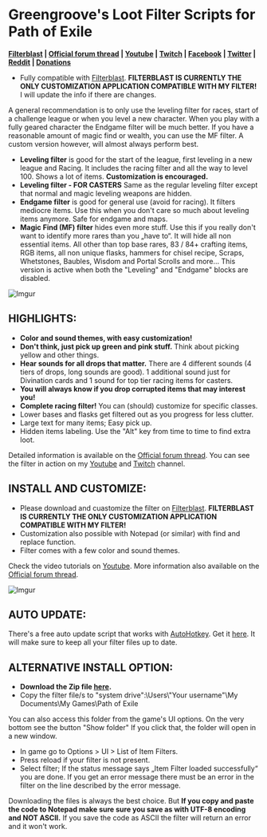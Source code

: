 # Greengroove's Loot Filter Scripts for Path of Exile

**[Filterblast](http://filterblast.oversoul.xyz/Greengroove/)
|
[Official forum thread](https://www.pathofexile.com/forum/view-thread/1566921)
|
[Youtube](https://www.youtube.com/playlist?list=PL1fDj7f088kbwAsejBiawLX_4jNVAvw4x)
|
[Twitch](https://www.twitch.tv/greengroovepoe)
|
[Facebook](https://www.facebook.com/GreengroovePOE/)
|
[Twitter](https://twitter.com/GreengroovePOE)
|
[Reddit](https://www.reddit.com/user/Greengroove/)
|
[Donations](https://www.pathofexile.com/forum/view-thread/1566921/page/1/#p12940460)**

- Fully compatible with [Filterblast](http://filterblast.oversoul.xyz/Greengroove/). **FILTERBLAST IS CURRENTLY THE ONLY CUSTOMIZATION APPLICATION COMPATIBLE WITH MY FILTER!** I will update the info if there are changes. 

A general recommendation is to only use the leveling filter for races, start of a challenge league or when you level a new character. When you play with a fully geared character the Endgame filter will be much better. If you have a reasonable amount of magic find or wealth, you can use the MF filter. A custom version however, will almost always perform best.

- **Leveling filter** is good for the start of the league, first leveling in a new league and Racing. It includes the racing filter and all the way to level 100. Shows a lot of items. **Customization is encouraged.**
- **Leveling filter - FOR CASTERS** Same as the regular leveling filter except that normal and magic leveling weapons are hidden.
- **Endgame filter** is good for general use (avoid for racing). It filters mediocre items. Use this when you don't care so much about leveling items anymore. Safe for endgame and maps.
- **Magic Find (MF) filter** hides even more stuff. Use this if you really don't want to identify more rares than you „have to“. It will hide all non essential items. All other than top base rares, 83 / 84+ crafting items, RGB items, all non unique flasks, hammers for chisel recipe, Scraps, Whetstones, Baubles, Wisdom and Portal Scrolls and more... This version is active when both the "Leveling" and "Endgame" blocks are disabled.

![Imgur](http://i.imgur.com/aU2jxMi.jpg)

## HIGHLIGHTS:

- **Color and sound themes, with easy customization!**
- **Don't think, just pick up green and pink stuff.** Think about picking yellow and other things.
- **Hear sounds for all drops that matter.** There are 4 different sounds (4 tiers of drops, long sounds are good). 1 additional sound just for Divination cards and 1 sound for top tier racing items for casters.
- **You will always know if you drop corrupted items that may interest you!**
- **Complete racing filter!** You can (should) customize for specific classes.
- Lower bases and flasks get filtered out as you progress for less clutter.
- Large text for many items; Easy pick up.
- Hidden items labeling. Use the "Alt" key from time to time to find extra loot.

Detailed information is available on the [Official forum thread](https://www.pathofexile.com/forum/view-thread/1566921). You can see the filter in action on my [Youtube](https://www.youtube.com/c/GreengroovePOE) and [Twitch](https://www.twitch.tv/greengroovepoe) channel.

## INSTALL AND CUSTOMIZE:

- Please download and cuastomize the filter on [Filterblast](http://filterblast.oversoul.xyz/Greengroove/). **FILTERBLAST IS CURRENTLY THE ONLY CUSTOMIZATION APPLICATION COMPATIBLE WITH MY FILTER!**
- Customization also possible with Notepad (or similar) with find and replace function.
- Filter comes with a few color and sound themes.

Check the video tutorials on [Youtube](https://www.youtube.com/playlist?list=PL1fDj7f088kbwAsejBiawLX_4jNVAvw4x). More information also available on the [Official forum thread](https://www.pathofexile.com/forum/view-thread/1566921).

![Imgur](https://i.imgur.com/Wpg3Qet.png)

## AUTO UPDATE:

There's a free auto update script that works with [AutoHotkey](https://autohotkey.com/download/). Get it [here](http://filterblast.oversoul.xyz/auto-updater.html). It will make sure to keep all your filter files up to date.

## ALTERNATIVE INSTALL OPTION:

- **Download the Zip file [here](https://github.com/Greengroove/GG-LootFilter/releases).**
- Copy the filter file/s to "system drive":\Users\\"Your username"\My Documents\My Games\Path of Exile

You can also access this folder from the game's UI options. On the very bottom see the button "Show folder" If you click that, the folder will open in a new window.

- In game go to Options > UI > List of Item Filters.
- Press reload if your filter is not present.
- Select filter; If the status message says „Item Filter loaded successfully“ you are done. If you get an error message there must be an error in the filter on the line described by the error message.

Downloading the files is always the best choice. But **If you copy and paste the code to Notepad make sure sure you save as with UTF-8 encoding and NOT ASCII.** If you save the code as ASCII the filter will return an error and it won't work.